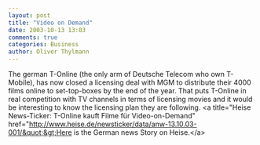 ```yaml
---
layout: post
title: "Video on Demand"
date: 2003-10-13 13:03
comments: true
categories: Business
author: Oliver Thylmann
---
```



The german T-Online (the only arm of Deutsche Telecom who own T-Mobile), has now closed a licensing deal with MGM to distribute their 4000 films online to set-top-boxes by the end of the year. That puts T-Online in real competition with TV channels in terms of licensing movies and it would be interesting to know the licensing plan they are following. &lt;a title=&quot;Heise News-Ticker: T-Online kauft Filme für Video-on-Demand&quot; href=&quot;http://www.heise.de/newsticker/data/anw-13.10.03-001/&quot;&gt;Here is the German news Story on Heise.&lt;/a&gt;


